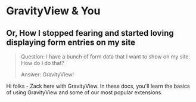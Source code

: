 # GravityView & You
## Or, How I stopped fearing and started loving displaying form entries on my site

> Question: I have a bunch of form data that I want to show on my site. How do I do that?
> 
> Answer: GravityView!

Hi folks - Zack here with GravityView. In these docs, you'll learn the basics of using GravityView and some of our most popular extensions.